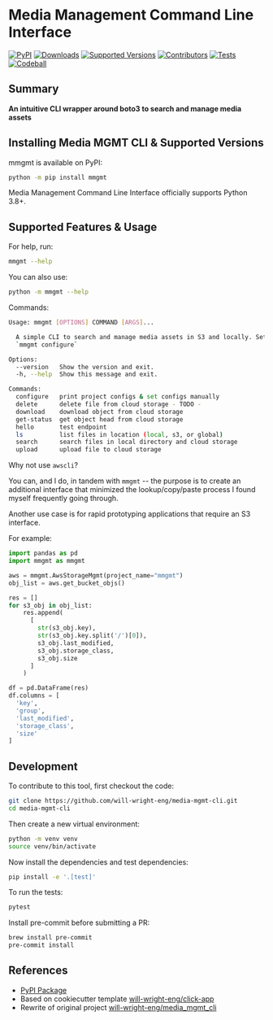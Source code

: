 # Media Management Command Line Interface

[![PyPI](https://img.shields.io/pypi/v/mmgmt)](https://pypi.org/project/mmgmt/)
[![Downloads](https://static.pepy.tech/badge/mmgmt/month)](https://pepy.tech/project/mmgmt)
[![Supported Versions](https://img.shields.io/badge/python-3.8%20%7C%203.9%20%7C%203.10%20%7C%203.11-blue)](https://pypi.org/project/mmgmt/)
[![Contributors](https://img.shields.io/github/contributors/will-wright-eng/media-mgmt-cli.svg)](https://github.com/will-wright-eng/media-mgmt-cli/graphs/contributors)
[![Tests](https://github.com/will-wright-eng/media-mgmt-cli/workflows/Test/badge.svg)](https://github.com/will-wright-eng/media-mgmt-cli/actions?query=workflow%3ATest)
[![Codeball](https://github.com/will-wright-eng/media-mgmt-cli/actions/workflows/codeball.yml/badge.svg)](https://github.com/will-wright-eng/media-mgmt-cli/actions/workflows/codeball.yml)

## Summary

**An intuitive CLI wrapper around boto3 to search and manage media assets**

## Installing Media MGMT CLI & Supported Versions

mmgmt is available on PyPI:

```bash
python -m pip install mmgmt
```

Media Management Command Line Interface officially supports Python 3.8+.

## Supported Features & Usage

For help, run:

```bash
mmgmt --help
```

You can also use:

```bash
python -m mmgmt --help
```

Commands:

```bash
Usage: mmgmt [OPTIONS] COMMAND [ARGS]...

  A simple CLI to search and manage media assets in S3 and locally. Setup with
  `mmgmt configure`

Options:
  --version   Show the version and exit.
  -h, --help  Show this message and exit.

Commands:
  configure   print project configs & set configs manually
  delete      delete file from cloud storage - TODO -
  download    download object from cloud storage
  get-status  get object head from cloud storage
  hello       test endpoint
  ls          list files in location (local, s3, or global)
  search      search files in local directory and cloud storage
  upload      upload file to cloud storage
```

Why not use `awscli`?

You can, and I do, in tandem with `mmgmt` -- the purpose is to create an additional interface that minimized the lookup/copy/paste process I found myself frequently going through.

Another use case is for rapid prototyping applications that require an S3 interface.

For example:

```python
import pandas as pd
import mmgmt as mmgmt

aws = mmgmt.AwsStorageMgmt(project_name="mmgmt")
obj_list = aws.get_bucket_objs()

res = []
for s3_obj in obj_list:
    res.append(
      [
        str(s3_obj.key),
        str(s3_obj.key.split('/')[0]),
        s3_obj.last_modified,
        s3_obj.storage_class,
        s3_obj.size
      ]
    )

df = pd.DataFrame(res)
df.columns = [
  'key',
  'group',
  'last_modified',
  'storage_class',
  'size'
]
```

## Development

To contribute to this tool, first checkout the code:

```bash
git clone https://github.com/will-wright-eng/media-mgmt-cli.git
cd media-mgmt-cli
```

Then create a new virtual environment:

```bash
python -m venv venv
source venv/bin/activate
```

Now install the dependencies and test dependencies:

```bash
pip install -e '.[test]'
```

To run the tests:

```bash
pytest
```

Install pre-commit before submitting a PR:

```bash
brew install pre-commit
pre-commit install
```

## References

- [PyPI Package](https://pypi.org/project/mmgmt)
- Based on cookiecutter template [will-wright-eng/click-app](https://github.com/will-wright-eng/click-app)
- Rewrite of original project [will-wright-eng/media_mgmt_cli](https://github.com/will-wright-eng/media_mgmt_cli)
